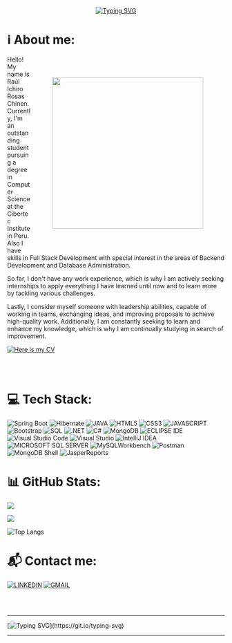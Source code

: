 <p align="center">
<a href="https://git.io/typing-svg"><img src="https://readme-typing-svg.demolab.com?font=Fira+Code&weight=900&size=50&duration=3000&pause=2000&color=06E1EE&center=true&vCenter=true&random=false&width=800&height=90&separator=%3C&lines=System.out.println%3C(%22Hi+there+%F0%9F%91%8B%F0%9F%8F%BC+I%C2%B4m+Ichiro%22);" alt="Typing SVG" /></a>
</p>
<h1>ℹ️ About me:</h1>
<img align="right" style="margin: 50px;" src="https://github.com/ICHIBAN98/ICHIBAN98/blob/main/readMeGift.gif" alt="" width="350" heigth="350" />

Hello! My name is Raúl Ichiro Rosas Chinen. Currently, I'm an outstanding student pursuing a degree in Computer Science at the Cibertec Institute in Peru. Also I have skills in Full Stack Development with special interest in the areas of Backend Development and Database Administration.

So far, I don't have any work experience, which is why I am actively seeking internships to apply everything I have learned until now and to learn more by tackling various challenges.

Lastly, I consider myself someone with leadership abilities, capable of working in teams, exchanging ideas, and improving proposals to achieve high-quality work. Additionally, I am constantly seeking to learn and enhance my knowledge, which is why I am continually studying in search of improvement.

[![Here is my CV](https://img.shields.io/badge/Here%20is%20my%20CV-Click%20here-blue)](https://github.com/IchiroRosas/IchiroRosas/blob/main/Ra%C3%BAl%20Ichiro%20Rosas%20Chinen%20-%20CV_es.pdf)

<br><br>

<h1>💻 Tech Stack:</h1>

![Spring Boot](https://img.shields.io/badge/Spring_Boot-6DB33F?style=flat-square&logo=springboot&logoColor=white)
![Hibernate](https://img.shields.io/badge/Hibernate-59666C?style=flat-square&logo=hibernate&logoColor=white)
![**JAVA**](https://img.shields.io/badge/JAVA-%23007396?style=flat-square&logo=java&logoColor=white)
![**HTML5**](https://img.shields.io/badge/HTML5-%23E34F26?style=flat-square&logo=html5&logoColor=white)
![**CSS3**](https://img.shields.io/badge/CSS3-%231572B6?style=flat-square&logo=css3&logoColor=white)
![**JAVASCRIPT**](https://img.shields.io/badge/JAVASCRIPT-%23F7DF1E?style=flat-square&logo=javascript&logoColor=black)
![Bootstrap](https://img.shields.io/badge/Bootstrap-7952B3?style=flat-square&logo=bootstrap&logoColor=white)
![**SQL**](https://img.shields.io/badge/SQL-%23007396?style=flat-square&logo=sql&logoColor=white)
![.NET](https://img.shields.io/badge/.NET-512BD4?style=flat-square&logo=.net&logoColor=white)
![C#](https://img.shields.io/badge/C%23-239120?style=flat-square&logo=c-sharp&logoColor=white)
![MongoDB](https://img.shields.io/badge/MongoDB-47A248?style=flat-square&logo=mongodb&logoColor=white)
![**ECLIPSE IDE**](https://img.shields.io/badge/ECLIPSE%20IDE-2C2255?style=flat-square&logo=eclipse-ide&logoColor=white)
![**Visual Studio Code**](https://img.shields.io/badge/Visual%20Studio%20Code-007ACC?style=flat-square&logo=visual-studio-code&logoColor=white)
![**Visual Studio**](https://img.shields.io/badge/Visual%20Studio-5C2D91?style=flat-square&logo=visual-studio&logoColor=white)
![**IntelliJ IDEA**](https://img.shields.io/badge/IntelliJ%20IDEA-000000?style=flat-square&logo=intellij-idea&logoColor=white)
![**MICROSOFT SQL SERVER**](https://img.shields.io/badge/MICROSOFT%20SQL%20SERVER-%23CC2927?style=flat-square&logo=microsoft-sql-server&logoColor=white)
![MySQLWorkbench](https://img.shields.io/badge/MySQLWorkbench-darkblue?style=flat-square&logo=mysql&logoColor=white)
![**Postman**](https://img.shields.io/badge/Postman-FF6C37?style=flat-square&logo=postman&logoColor=white)
![MongoDB Shell](https://img.shields.io/badge/MongoDB_Shell-47A248?style=flat-square&logo=mongodb&logoColor=white)
![JasperReports](https://img.shields.io/badge/JasperReports-FF8000?style=flat-square&logo=jasperreports&logoColor=white)

<h1>📊 GitHub Stats:</h1>

<picture>
  <source
    srcset="https://github-readme-stats.vercel.app/api?username=IchiroRosas&show_icons=true&theme=dark"
    media="(prefers-color-scheme: dark)"
  />
  <source
    srcset="https://github-readme-stats.vercel.app/api?username=IchiroRosas&show_icons=true"
    media="(prefers-color-scheme: light), (prefers-color-scheme: no-preference)"
  />
  <img src="https://github-readme-stats.vercel.app/api?username=IchiroRosas&show_icons=true" />
</picture>

![](https://github-readme-streak-stats.herokuapp.com/?user=IchiroRosas&theme=light&hide_border=false)<br/>

![Top Langs](https://github-readme-stats.vercel.app/api/top-langs/?username=IchiroRosas&layout=compact)

<h1>📬 Contact me:</h1>

[![LINKEDIN](https://img.shields.io/badge/LINKEDIN-%230077B5?style=flat-square&logo=linkedin&logoColor=white)](https://www.linkedin.com/in/ra%C3%BAl-ichiro-rosas-chinen/)
[![GMAIL](https://img.shields.io/badge/GMAIL-%23EA4335?style=flat-square&logo=gmail&logoColor=white)](mailto:rosaschinenraulichiro@gmail.com)

<br><br>

---
[![Typing SVG](https://readme-typing-svg.demolab.com?font=Poller+One&size=50&duration=3000&pause=2000&color=06E1EE&center=true&vCenter=true&random=false&width=1000&lines=Thank+you!)](https://git.io/typing-svg)

---
